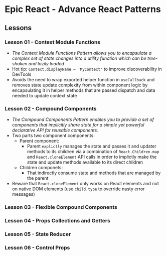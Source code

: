 # Epic React - Advance React Patterns

## Lessons

### Lesson 01 - Context Module Functions

- *The Context Module Functions Pattern allows you to encapsulate a complex set of state changes into a utility function which can be tree-shaken and lazily loaded*
- Hot tip: `Context.displayName = 'MyContext'` to improve discoverability in DevTools
- Avoids the need to wrap exported helper function in `useCallback` and removes state update complexity from within component logic by encapsulating it in helper methods that are passed dispatch and data needed to update context state

### Lesson 02 - Compound Components

- *The Compound Components Pattern enables you to provide a set of components that implicitly share state for a simple yet powerful declarative API for reusable components.*
- Two parts two component components:
  - Parent component:
    - Parent `explictly` manages the state and passes it and updater methods to its children via a combination of `React.Children.map` and `React.cloneElement` API calls in order to implictly make the state and update methods available to its direct children
  - Children componets:
    - That indirectly consume state and methods that are managed by the parent
- Beware that `React.cloneElement` only works on React elements and not on native DOM elements (use `child.type` to override nasty error messages)

### Lesson 03 - Flexible Compound Components

### Lesson 04 - Props Collections and Getters

### Lesson 05 - State Reducer

### Lesson 06 - Control Props
